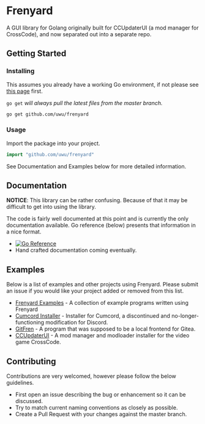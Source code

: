 # Frenyard

A GUI library for Golang originally built for CCUpdaterUI (a mod manager for CrossCode), and now separated out into a separate repo.

## Getting Started

### Installing

This assumes you already have a working Go environment, if not please see
[this page](https://golang.org/doc/install) first.

`go get` _will always pull the latest files from the master branch._

```sh
go get github.com/uwu/frenyard
```

### Usage

Import the package into your project.

```go
import "github.com/uwu/frenyard"
```

See Documentation and Examples below for more detailed information.

## Documentation

**NOTICE**: This library can be rather confusing.
Because of that it may be difficult to get into using the library.

The code is fairly well documented at this point and is currently
the only documentation available. Go reference (below) presents that information in a nice format.

- [![Go Reference](https://pkg.go.dev/badge/github.com/uwu/frenyard.svg)](https://pkg.go.dev/github.com/uwu/frenyard)
- Hand crafted documentation coming eventually.

## Examples

Below is a list of examples and other projects using Frenyard. Please submit
an issue if you would like your project added or removed from this list.

- [Frenyard Examples](https://github.com/uwu/frenyard/tree/master/examples) - A collection of example programs written using Frenyard
- [Cumcord Installer](https://github.com/Cumcord/Impregnate) - Installer for Cumcord, a discontinued and no-longer-functioning modification for Discord.
- [GitFren](https://github.com/lexisother/GitFren) - A program that was supposed to be a local frontend for Gitea.
- [CCUpdaterUI](https://github.com/dmitmel/CCUpdaterUI) - A mod manager and modloader installer for the video game CrossCode.

## Contributing

Contributions are very welcomed, however please follow the below guidelines.

- First open an issue describing the bug or enhancement so it can be
  discussed.
- Try to match current naming conventions as closely as possible.
- Create a Pull Request with your changes against the master branch.
